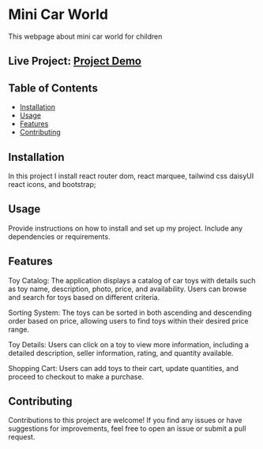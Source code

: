 # Mini Car World

This webpage about mini car world for children

## Live Project: [Project Demo](https://mini-car-world.web.app)

## Table of Contents

- [Installation](#installation)
- [Usage](#usage)
- [Features](#features)
- [Contributing](#contributing)

## Installation

In this project I install react router dom, react marquee, tailwind css daisyUI react icons, and bootstrap;

## Usage

Provide instructions on how to install and set up my project. Include any dependencies or requirements.

## Features

Toy Catalog: The application displays a catalog of car toys with details such as toy name, description, photo, price, and availability. Users can browse and search for toys based on different criteria.

Sorting System: The toys can be sorted in both ascending and descending order based on price, allowing users to find toys within their desired price range.

Toy Details: Users can click on a toy to view more information, including a detailed description, seller information, rating, and quantity available.

Shopping Cart: Users can add toys to their cart, update quantities, and proceed to checkout to make a purchase.

## Contributing

Contributions to this project are welcome! If you find any issues or have suggestions for improvements, feel free to open an issue or submit a pull request.



